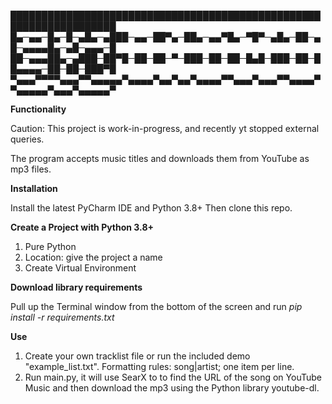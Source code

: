 ███████████████████████████████████████████████████████████████████
█▄─▄▄─█▄─█─▄█▄─▄███─▄▄─██▀▄─██▄─▄▄▀█▄─▀█▀─▄█▄─██─▄█─▄▄▄▄█▄─▄█─▄▄▄─█
██─▄▄▄██▄─▄███─██▀█─██─██─▀─███─██─██─█▄█─███─██─██▄▄▄▄─██─██─███▀█
▀▄▄▄▀▀▀▀▄▄▄▀▀▄▄▄▄▄▀▄▄▄▄▀▄▄▀▄▄▀▄▄▄▄▀▀▄▄▄▀▄▄▄▀▀▄▄▄▄▀▀▄▄▄▄▄▀▄▄▄▀▄▄▄▄▄▀



**Functionality**

Caution: This project is work-in-progress, and recently yt stopped external queries.

The program accepts music titles and downloads them from YouTube as mp3 files.


**Installation**

Install the latest PyCharm IDE and Python 3.8+
Then clone this repo.


**Create a Project with Python 3.8+**

1. Pure Python
2. Location: give the project a name
3. Create Virtual Environment


**Download library requirements**

Pull up the Terminal window from the bottom of the screen and run
*pip install -r requirements.txt*


**Use** 

1. Create your own tracklist file or run the included demo "example_list.txt". Formatting rules: song|artist; one item per line.
2. Run main.py, it will use SearX to to find the URL of the song on YouTube Music and then download the mp3 using the Python library youtube-dl.
